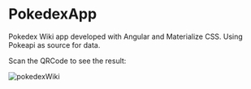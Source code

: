 # PokedexApp

 Pokedex Wiki app developed with Angular and Materialize CSS. Using Pokeapi as source for data.
 
 Scan the QRCode to see the result:
 

![pokedexWiki](https://user-images.githubusercontent.com/103668139/197873452-35ad5f08-7475-4bea-905e-e2e087a829b3.png)
